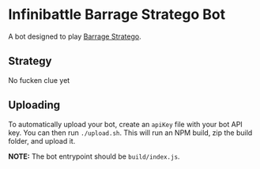 # Infinibattle Barrage Stratego Bot

A bot designed to play [Barrage Stratego](https://www.ultraboardgames.com/stratego/barrage-stratego.php).

## Strategy

No fucken clue yet

## Uploading

To automatically upload your bot, create an `apiKey` file with your bot API key.
You can then run `./upload.sh`.
This will run an NPM build, zip the build folder, and upload it.

**NOTE:** The bot entrypoint should be `build/index.js`.
